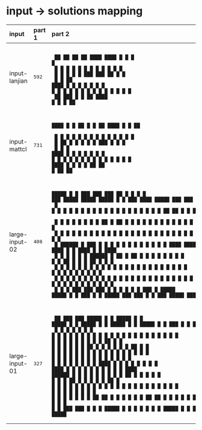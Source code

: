 # input -> solutions mapping
|input|part 1|part 2|
|:---|:---|:---|
|input-lanjian|<pre>592</pre>|<pre><br>  &#9608;&#9608;  &#9608;&#9608;   &#9608;&#9608;    &#9608;&#9608; &#9608;&#9608;&#9608;&#9608; &#9608;&#9608;&#9608;&#9608; &#9608;  &#9608; &#9608;  &#9608;<br>   &#9608; &#9608;  &#9608; &#9608;  &#9608;    &#9608; &#9608;    &#9608;    &#9608; &#9608;  &#9608;  &#9608;<br>   &#9608; &#9608;    &#9608;  &#9608;    &#9608; &#9608;&#9608;&#9608;  &#9608;&#9608;&#9608;  &#9608;&#9608;   &#9608;  &#9608;<br>   &#9608; &#9608; &#9608;&#9608; &#9608;&#9608;&#9608;&#9608;    &#9608; &#9608;    &#9608;    &#9608; &#9608;  &#9608;  &#9608;<br>&#9608;  &#9608; &#9608;  &#9608; &#9608;  &#9608; &#9608;  &#9608; &#9608;    &#9608;    &#9608; &#9608;  &#9608;  &#9608;<br> &#9608;&#9608;   &#9608;&#9608;&#9608; &#9608;  &#9608;  &#9608;&#9608;  &#9608;&#9608;&#9608;&#9608; &#9608;    &#9608;  &#9608;  &#9608;&#9608; </pre>|
|input-mattcl|<pre>731</pre>|<pre><br>&#9608;&#9608;&#9608;&#9608; &#9608;  &#9608;  &#9608;&#9608;  &#9608;  &#9608;  &#9608;&#9608;  &#9608;&#9608;&#9608;&#9608; &#9608;  &#9608;  &#9608;&#9608; <br>   &#9608; &#9608; &#9608;  &#9608;  &#9608; &#9608;  &#9608; &#9608;  &#9608; &#9608;    &#9608;  &#9608; &#9608;  &#9608;<br>  &#9608;  &#9608;&#9608;   &#9608;  &#9608; &#9608;  &#9608; &#9608;    &#9608;&#9608;&#9608;  &#9608;  &#9608; &#9608;   <br> &#9608;   &#9608; &#9608;  &#9608;&#9608;&#9608;&#9608; &#9608;  &#9608; &#9608;    &#9608;    &#9608;  &#9608; &#9608;   <br>&#9608;    &#9608; &#9608;  &#9608;  &#9608; &#9608;  &#9608; &#9608;  &#9608; &#9608;    &#9608;  &#9608; &#9608;  &#9608;<br>&#9608;&#9608;&#9608;&#9608; &#9608;  &#9608; &#9608;  &#9608;  &#9608;&#9608;   &#9608;&#9608;  &#9608;     &#9608;&#9608;   &#9608;&#9608; </pre>|
|large-input-02|<pre>408</pre>|<pre><br>&#9608;&#9608;&#9608;&#9608;&#9608;  &#9608;    &#9608;  &#9608;&#9608;&#9608;   &#9608;&#9608;&#9608;     &#9608;&#9608;&#9608;     &#9608;&#9608;    &#9608;    &#9608;  &#9608;    &#9608;   &#9608;&#9608;&#9608;   &#9608;&#9608;&#9608;&#9608;&#9608;   &#9608;&#9608;&#9608;&#9608;&#9608;   &#9608;&#9608;&#9608;&#9608;&#9608;   &#9608;     &#9608;   &#9608;&#9608;&#9608;   &#9608;&#9608;&#9608;&#9608;   &#9608;&#9608;&#9608;&#9608;&#9608;    &#9608;&#9608;&#9608;   &#9608;&#9608;&#9608;  &#9608;&#9608;&#9608;&#9608;    &#9608;&#9608;&#9608;   &#9608;      &#9608;&#9608;&#9608;&#9608;&#9608;<br>  &#9608;    &#9608;    &#9608;   &#9608;   &#9608;   &#9608;   &#9608;   &#9608;   &#9608;  &#9608;   &#9608;    &#9608;  &#9608;    &#9608;  &#9608;   &#9608;    &#9608;      &#9608;   &#9608;  &#9608;       &#9608;&#9608;   &#9608;&#9608;  &#9608;   &#9608;  &#9608;   &#9608;  &#9608;       &#9608;   &#9608;   &#9608;   &#9608;   &#9608;  &#9608;   &#9608;  &#9608;      &#9608;    <br>  &#9608;    &#9608;    &#9608;   &#9608;   &#9608;       &#9608;      &#9608;    &#9608;  &#9608;&#9608;   &#9608;  &#9608;&#9608;   &#9608;  &#9608;   &#9608;    &#9608;      &#9608;   &#9608;  &#9608;       &#9608; &#9608; &#9608; &#9608;  &#9608;   &#9608;  &#9608;   &#9608;  &#9608;       &#9608;       &#9608;   &#9608;   &#9608;  &#9608;      &#9608;      &#9608;    <br>  &#9608;    &#9608;    &#9608;   &#9608;   &#9608;       &#9608;      &#9608;    &#9608;  &#9608; &#9608;  &#9608;  &#9608; &#9608;  &#9608;  &#9608;   &#9608;    &#9608;      &#9608;   &#9608;  &#9608;       &#9608;  &#9608;  &#9608;  &#9608;   &#9608;  &#9608;   &#9608;  &#9608;       &#9608;       &#9608;   &#9608;   &#9608;  &#9608;      &#9608;      &#9608;    <br>  &#9608;    &#9608;&#9608;&#9608;&#9608;&#9608;&#9608;   &#9608;    &#9608;&#9608;&#9608;    &#9608;      &#9608;    &#9608;  &#9608;  &#9608; &#9608;  &#9608;  &#9608; &#9608;  &#9608;   &#9608;    &#9608;      &#9608;&#9608;&#9608;&#9608;   &#9608;&#9608;&#9608;&#9608;    &#9608;     &#9608;  &#9608;   &#9608;  &#9608;&#9608;&#9608;&#9608;   &#9608;&#9608;&#9608;&#9608;    &#9608;       &#9608;   &#9608;&#9608;&#9608;&#9608;   &#9608;      &#9608;      &#9608;&#9608;&#9608;&#9608; <br>  &#9608;    &#9608;    &#9608;   &#9608;       &#9608;   &#9608;      &#9608;&#9608;&#9608;&#9608;&#9608;&#9608;  &#9608;   &#9608;&#9608;  &#9608;   &#9608;&#9608;  &#9608;   &#9608;    &#9608;      &#9608;   &#9608;  &#9608;       &#9608;     &#9608;  &#9608;   &#9608;  &#9608;&#9608;     &#9608;       &#9608;       &#9608;   &#9608;&#9608;     &#9608;      &#9608;      &#9608;    <br>  &#9608;    &#9608;    &#9608;   &#9608;       &#9608;   &#9608;      &#9608;    &#9608;  &#9608;    &#9608;  &#9608;    &#9608;  &#9608;   &#9608;    &#9608;      &#9608;   &#9608;  &#9608;       &#9608;     &#9608;  &#9608;   &#9608;  &#9608; &#9608;    &#9608;       &#9608;       &#9608;   &#9608; &#9608;    &#9608;      &#9608;      &#9608;    <br>  &#9608;    &#9608;    &#9608;   &#9608;   &#9608;   &#9608;   &#9608;   &#9608;  &#9608;    &#9608;  &#9608;    &#9608;  &#9608;    &#9608;  &#9608;   &#9608;    &#9608;      &#9608;   &#9608;  &#9608;       &#9608;     &#9608;  &#9608;   &#9608;  &#9608;  &#9608;   &#9608;       &#9608;   &#9608;   &#9608;   &#9608;  &#9608;   &#9608;   &#9608;  &#9608;      &#9608;    <br>  &#9608;    &#9608;    &#9608;  &#9608;&#9608;&#9608;   &#9608;&#9608;&#9608;     &#9608;&#9608;&#9608;   &#9608;    &#9608;  &#9608;    &#9608;  &#9608;    &#9608;   &#9608;&#9608;&#9608;     &#9608;     &#9608;&#9608;&#9608;&#9608;&#9608;   &#9608;&#9608;&#9608;&#9608;&#9608;   &#9608;     &#9608;   &#9608;&#9608;&#9608;   &#9608;   &#9608;  &#9608;&#9608;&#9608;&#9608;&#9608;    &#9608;&#9608;&#9608;   &#9608;&#9608;&#9608;  &#9608;   &#9608;   &#9608;&#9608;&#9608;   &#9608;&#9608;&#9608;&#9608;&#9608;  &#9608;&#9608;&#9608;&#9608;&#9608;</pre>|
|large-input-01|<pre>327</pre>|<pre><br>  &#9608;&#9608;     &#9608;&#9608;&#9608;    &#9608;&#9608;&#9608;    &#9608;&#9608;&#9608;&#9608;&#9608;  &#9608;     &#9608;  &#9608;&#9608;&#9608;&#9608;&#9608;  &#9608;    &#9608;  &#9608;&#9608;&#9608;&#9608;&#9608;  &#9608;   &#9608;   &#9608;&#9608;&#9608;&#9608;&#9608;  &#9608;     &#9608;  &#9608;&#9608;&#9608;&#9608;&#9608;  &#9608;    &#9608;  &#9608;&#9608;&#9608;&#9608;&#9608;  &#9608;   &#9608;    &#9608;&#9608;&#9608;   &#9608;    &#9608;  &#9608;&#9608;&#9608;&#9608;&#9608;<br> &#9608;  &#9608;   &#9608;   &#9608;  &#9608;   &#9608;     &#9608;    &#9608;     &#9608;  &#9608;      &#9608;    &#9608;    &#9608;    &#9608;   &#9608;     &#9608;    &#9608;     &#9608;  &#9608;      &#9608;    &#9608;    &#9608;    &#9608;   &#9608;   &#9608;   &#9608;  &#9608;    &#9608;  &#9608;    <br>&#9608;    &#9608;  &#9608;   &#9608;  &#9608;         &#9608;    &#9608;     &#9608;  &#9608;      &#9608;&#9608;   &#9608;    &#9608;     &#9608; &#9608;      &#9608;    &#9608;     &#9608;  &#9608;      &#9608;&#9608;   &#9608;    &#9608;     &#9608; &#9608;    &#9608;   &#9608;  &#9608;&#9608;   &#9608;  &#9608;    <br>&#9608;    &#9608;  &#9608;   &#9608;  &#9608;         &#9608;    &#9608;     &#9608;  &#9608;      &#9608; &#9608;  &#9608;    &#9608;     &#9608; &#9608;      &#9608;    &#9608;     &#9608;  &#9608;      &#9608; &#9608;  &#9608;    &#9608;     &#9608; &#9608;    &#9608;   &#9608;  &#9608; &#9608;  &#9608;  &#9608;    <br>&#9608;    &#9608;  &#9608;   &#9608;  &#9608;         &#9608;    &#9608;     &#9608;  &#9608;&#9608;&#9608;&#9608;   &#9608;  &#9608; &#9608;    &#9608;      &#9608;       &#9608;    &#9608;     &#9608;  &#9608;&#9608;&#9608;&#9608;   &#9608;  &#9608; &#9608;    &#9608;      &#9608;     &#9608;   &#9608;  &#9608;  &#9608; &#9608;  &#9608;&#9608;&#9608;&#9608; <br>&#9608;&#9608;&#9608;&#9608;&#9608;&#9608;  &#9608;   &#9608;  &#9608;         &#9608;    &#9608;  &#9608;  &#9608;  &#9608;      &#9608;   &#9608;&#9608;    &#9608;      &#9608;       &#9608;    &#9608;  &#9608;  &#9608;  &#9608;      &#9608;   &#9608;&#9608;    &#9608;      &#9608;     &#9608;   &#9608;  &#9608;   &#9608;&#9608;  &#9608;    <br>&#9608;    &#9608;  &#9608;   &#9608;  &#9608;         &#9608;    &#9608; &#9608; &#9608; &#9608;  &#9608;      &#9608;    &#9608;    &#9608;      &#9608;       &#9608;    &#9608; &#9608; &#9608; &#9608;  &#9608;      &#9608;    &#9608;    &#9608;      &#9608;     &#9608;   &#9608;  &#9608;    &#9608;  &#9608;    <br>&#9608;    &#9608;  &#9608;   &#9608;  &#9608;   &#9608;     &#9608;    &#9608;&#9608;   &#9608;&#9608;  &#9608;      &#9608;    &#9608;    &#9608;      &#9608;       &#9608;    &#9608;&#9608;   &#9608;&#9608;  &#9608;      &#9608;    &#9608;    &#9608;      &#9608;     &#9608;   &#9608;  &#9608;    &#9608;  &#9608;    <br>&#9608;    &#9608;   &#9608;&#9608;&#9608;    &#9608;&#9608;&#9608;      &#9608;    &#9608;     &#9608;  &#9608;&#9608;&#9608;&#9608;&#9608;  &#9608;    &#9608;    &#9608;      &#9608;       &#9608;    &#9608;     &#9608;  &#9608;&#9608;&#9608;&#9608;&#9608;  &#9608;    &#9608;    &#9608;      &#9608;      &#9608;&#9608;&#9608;   &#9608;    &#9608;  &#9608;&#9608;&#9608;&#9608;&#9608;</pre>|
